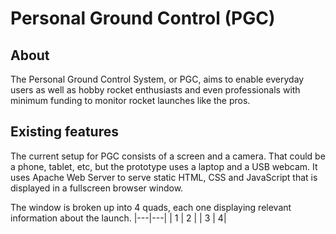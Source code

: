 # Personal Ground Control (PGC)

## About
The Personal Ground Control System, or PGC, aims to enable everyday users as well as hobby rocket enthusiasts and even professionals with minimum funding to monitor rocket launches like the pros.

## Existing features
The current setup for PGC consists of a screen and a camera. That could be a phone, tablet, etc, but the prototype uses a laptop and a USB webcam. It uses Apache Web Server to serve static HTML, CSS and JavaScript that is displayed in a fullscreen browser window.

The window is broken up into 4 quads, each one displaying relevant information about the launch.
|---|---|
| 1 | 2 |
| 3 | 4|
